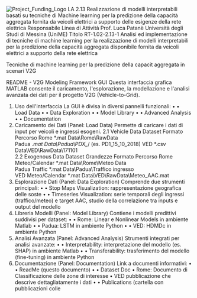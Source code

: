 ![Project_Funding_Logo](https://github.com/user-attachments/assets/767fa159-4f61-4f93-aa0d-682375f72f59)
LA 2.13
Realizzazione di modelli interpretabili basati su tecniche di Machine 
learning per la predizione della capacità aggregata fornita da veicoli 
elettrici a supporto delle esigenze della rete elettrica
Responsabile Linea di Attività
Prof. Luca Patanè
Università degli Studi di Messina (UniME)
Titolo 
RT-1.02-2.13-1
Analisi ed implementazione di tecniche di machine learning per la 
realizzazione di modelli interpretabili per la predizione della capacità 
aggregata disponibile fornita da veicoli elettrici a supporto della rete 
elettrica

Tecniche di machine learning per la predizione della capacit aggregata in scenari V2G

README - V2G Modeling Framework GUI
Questa interfaccia grafica MATLAB consente il caricamento, l'esplorazione, la modellazione e l'analisi avanzata dei dati per il progetto V2G (Vehicle-to-Grid).
1. Uso dell'interfaccia
La GUI è divisa in diversi pannelli funzionali:
•	• Load Data
•	• Data Exploration
•	• Model Library
•	• Advanced Analysis
•	• Documentation
2. Caricamento dei Dati (Panel: Load Data)
Permette di caricare i dati di input per veicoli e ingressi esogeni.
2.1 Vehicle Data
Dataset	Formato	Percorso
Rome	*.mat	Data\Rome\RawData\
Padua	*.mat	Data\Padua\PDX_*/ (es. PD1_15_10_2018)
VED	*.csv	Data\VED\RawData\171101\
2.2 Exogenous Data
Dataset	Grandezze	Formato	Percorso
Rome	Meteo/Calendar	*.mat	Data\Rome\Meteo Data\
Padua	Traffic	*.mat	Data\Padua\Traffico ingresso\
VED	Meteo/Calendar	*.mat	Data\VED\RawData\Meteo_AAC.mat
3. Esplorazione Dati (Panel: Data Exploration)
Comprende due strumenti principali:
•	• Stop Maps Visualization: rappresentazione geografica delle soste
•	• Timeseries Visualization: serie temporali degli ingressi (traffico/meteo) e target AAC, studio della correlazione tra inputs e output del modello
4. Libreria Modelli (Panel: Model Library)
Contiene i modelli predittivi suddivisi per dataset:
•	• Rome: Linear e Nonlinear Models in ambiente Matlab
•	• Padua: LSTM in ambiente Python
•	• VED: HDMDc in ambiente Python
5. Analisi Avanzata (Panel: Advanced Analysis)
Strumenti integrati per analisi avanzate:
•	• Interpretability: interpretazione del modello (es. SHAP) in ambiente Matlab
•	• Transferability: trasferimento del modello (fine-tuning) in ambiente Python
6. Documentazione (Panel: Documentation)
Link a documenti informativi:
•	• ReadMe (questo documento)
•	• Dataset Doc
•	Rome: Documento di Classificazione delle zone di interesse
•	VED pubblicazione che descrive dettagliatamente i dati
•	• Publications (cartella con pubblicazioni colle

